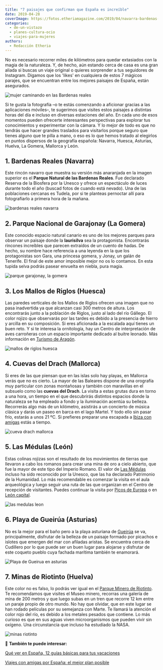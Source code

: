 ```yaml
---
title: "7 paisajes que confirman que España es increíble"
date: 2019-04-28
coverImage: https://fotos.etheriamagazine.com/2019/04/navarra-bardenas-reales.jpg
categories: 
  - de-un-vistazo
  - planes-cultura-ocio
  - viajes-para-mujeres
authors: 
  - Redacción Etheria
---
```


No es necesario recorrer miles de kilómetros para quedar extasiados con la magia de la 
naturaleza. Y, de hecho, aún estando cerca de casa es una gran aliada si buscas un viaje 
original o quieres sorprender a tus seguidores de Instagram. Digamos que los 'likes' en 
cualquiera de estos 7 mágicos parajes, que se encuentran entre los mejores paisajes de 
España, están asegurados. 

![mujer caminando en las Bardenas reales](https://fotos.etheriamagazine.com/2019/04/bardenas-reales-navarra-chica.jpg "Paseo por el singular paisaje de las Bardenas Reales en Navarra.")

Si te gusta la fotografía –o te estás comenzando a aficionar gracias a las aplicaciones 
móviles–, te sugerimos que visites estos paisajes a distintas horas del día e incluso en 
diversas estaciones del año. En cada uno de esos momentos pueden ofrecerte interesantes 
perspectivas para explorar tus conocimientos y experimentar con la cámara. Y lo mejor de 
todo es que no tendrás que hacer grandes traslados para visitarlos porque seguro que 
tienes alguno que te pilla a mano, o eso es lo que hemos tratado al elegirlos en puntos 
dispersos de la geografía española: Navarra, Huesca, Asturias, Huelva, La Gomera, 
Mallorca y León. 

## 1\. Bardenas Reales (Navarra)

Este rincón navarro que muestra su versión más anaranjada en la imagen superior es el 
**Parque Natural de las Bardenas Reales**. Fue declarado Reserva de la Biosfera por la 
Unesco y ofrece un espectáculo de luces durante todo el año (buscad fotos de cuando está 
nevado). Una de las poblaciones cercanas es Tudela, por si te planteas pernoctar allí 
para fotografiarlo a primera hora de la mañana. 

![bardenas reales navarra](https://fotos.etheriamagazine.com/2019/04/navarra-bardenas-reales.jpg "Las Bardenas Reales. © Noradoa/ Adobe Stock")

## 2\. Parque Nacional de Garajonay (La Gomera)

Este conocido espacio natural canario es uno de los mejores parques para observar un 
paisaje donde la **laurisilva** sea la protagonista. Encontrarás rincones increíbles que 
parecen extraídos de un cuento de hadas. De hecho, su nombre hace referencia a una 
leyenda en la que los protagonistas son Gara, una princesa gomera, y Jonay, un galán de 
Tenerife. El final de este amor imposible mejor no os lo contamos. En esta tupida selva 
podrás pasear envuelta en niebla, pura magia. 

![parque garajonay, la gomera](https://fotos.etheriamagazine.com/2019/04/la-gomera-Garajonay.jpg "Parque Nacional de Garajonay. © Rh2010/ Adobe Stock")

## 3\. Los Mallos de Riglos (Huesca)

Las paredes verticales de los Mallos de Riglos ofrecen una imagen que no pasa 
inadvertida ya que alcanzan casi 300 metros de altura. Los encontrarás junto a la 
población de Riglos, justo al lado del río Gállego. El color rojizo que observarás por 
las tardes es debido a la presencia de hierro y arcilla en su composición. Si eres 
aficionada a la escalada aquí tienes un buen reto. Y si te interesa la ornitología, hay 
un Centro de interpretación de aves carroñeras con un espacio importante dedicado al 
buitre leonado. Más información en [Turismo de 
Aragón](https://www.turismodearagon.com/ficha/riglos/). 

![mallos de riglos huesca](https://fotos.etheriamagazine.com/2019/04/huesca-mallos-riglos.jpg "Los Mallos de Riglos. © Bbsferrari / Adobe Stock")

## 4\. Cuevas del Drach (Mallorca)

Si eres de las que piensan que en las islas solo hay playas, en Mallorca verás que no es 
cierto. La mayor de las Baleares dispone de una orografía muy particular con zonas 
montañosas y también con maravillas en el subsuelo como las **cuevas del Drach**. La 
visita a estas grutas dura en torno a una hora, un tiempo en el que descubrirás 
distintos espacios donde la naturaleza se ha empleado a fondo y la iluminación acentúa 
su belleza. Recorrerás algo más de un kilómetro, asistirás a un concierto de música 
clásica y darás un paseo en barca en el lago Martel. Y todo ello sin pasar frío, estarás 
a unos 21 ºC. Si prefieres preparar una escapada a [Ibiza con 
amigas](http://etheriamagazine.com/2018/06/25/viaje-a-ibiza-con-amigas/) estás a tiempo. 

![cueva drach mallorca](https://fotos.etheriamagazine.com/2019/04/mallorca-cueva-drach.jpg "Cuevas del Drach. © Balate Dorin/ Adobe Stock")

## 5\. Las Médulas (León)

Estas colinas rojizas son el resultado de los movimientos de tierras que llevaron a cabo 
los romanos para crear una mina de oro a cielo abierto, que fue la mayor de este tipo 
del Imperio Romano. El valor de [Las 
Médulas](http://www.turismoleon.org/turismo/las-medulas.php) incluso ha sido reconocido 
por la Unesco, que las ha declarado Patrimonio de la Humanidad. Lo más recomendable es 
comenzar la visita en el aula arqueológica y luego seguir una ruta de las que organizan 
en el Centro de recepción de visitantes. Puedes continuar la visita por [Picos de 
Europa](http://etheriamagazine.com/2018/10/17/picos-de-europa-ruta-por-asturias-leon-y-cantabria/) 
o en [León capital](http://etheriamagazine.com/2018/09/27/48-horas-en-leon/). 

![las medulas leon](https://fotos.etheriamagazine.com/2019/04/leon-medulas-minas-oro.jpg "Las Médulas. © Olivier/ Adobe Stock")

## 6\. Playa de Gueirúa (Asturias)

No es la mejor para el baño pero a la playa asturiana de [Gueirúa](https://www.turismoasturias.es/descubre/costa/playas/playa-de-la-gueirua-gairua) 
se va, principalmente, disfrutar de la belleza de un paisaje formado por picachos e 
islotes que emergen del mar con afiladas aristas. Se encuentra cerca de Cudillero por lo 
que puede ser un buen lugar para alojarse y disfrutar de este coqueto pueblo cuya 
fachada marítima también te enamorará. 

![Playa de Gueirua en asturias](https://fotos.etheriamagazine.com/2019/04/asturias-playa-gueirua.jpg "Playa de Gueirúa. © Javier Castro/ Adobe Stock")

## 7\. Minas de Riotinto (Huelva)

Este color no es falso, lo podrás ver igual en el [Parque Minero de 
Riotinto](http://www.andalucia.org/es/reportajes/minas-de-riotinto-un-viaje-a-otro-mundo/). 
Te recomendamos que visites el Museo minero, recorras una galería de mina de 200 metros 
y que luego subas en un tren que recorre 12 km entre un paraje propio de otro mundo. No 
hay que olvidar, que en este lugar se han rodado películas por su semejanza con Marte. 
Te llamará la atención el color rojo del río, es debido a los metales pesados que 
contiene. Lo más curioso es que en sus aguas viven microorganismos que pueden vivir sin 
oxígeno. Una circunstancia que incluso ha estudiado la NASA. 

![minas riotinto](https://fotos.etheriamagazine.com/2019/04/huelva-riotinto.jpg "Minas de Riotinto. © Fotolia Premium/ Adobe Stock")

📌 **También te puede interesar:** 

[Qué ver en España, 12 guías básicas para tus 
vacaciones](https://etheriamagazine.com/2023/04/04/guias-que-ver-espana/) 

[Viajes con amigas por España: el mejor plan 
posible](https://etheriamagazine.com/2021/09/01/viajes-con-amigas-por-espana-costa-e-interior/)

